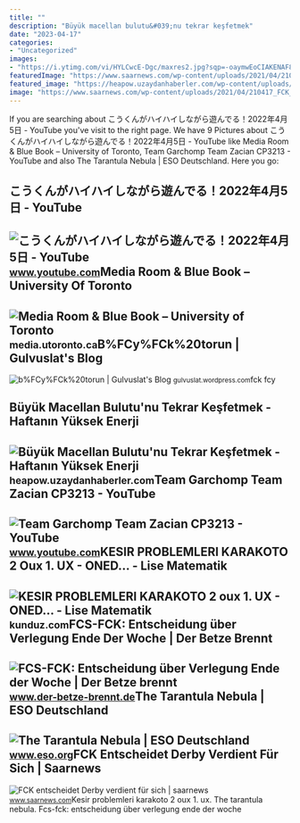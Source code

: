```yaml
---
title: ""
description: "Büyük macellan bulutu&#039;nu tekrar keşfetmek"
date: "2023-04-17"
categories:
- "Uncategorized"
images:
- "https://i.ytimg.com/vi/HYLCwcE-Dgc/maxres2.jpg?sqp=-oaymwEoCIAKENAF8quKqQMcGADwAQH4AYwCgALgA4oCDAgAEAEYRSBHKGUwDw==&amp;rs=AOn4CLC_ulBvmvqa2cf2uT56Qfk3FCYaDA"
featuredImage: "https://www.saarnews.com/wp-content/uploads/2021/04/210417_FCK_FCS.jpg"
featured_image: "https://heapow.uzaydanhaberler.com/wp-content/uploads/2020/07/5-temmuz.jpg"
image: "https://www.saarnews.com/wp-content/uploads/2021/04/210417_FCK_FCS.jpg"
---
```


If you are searching about こうくんがハイハイしながら遊んでる！2022年4月5日 - YouTube you've visit to the right page. We have 9 Pictures about こうくんがハイハイしながら遊んでる！2022年4月5日 - YouTube like Media Room &amp; Blue Book – University of Toronto, Team Garchomp Team Zacian CP3213 - YouTube and also The Tarantula Nebula | ESO Deutschland. Here you go:

こうくんがハイハイしながら遊んでる！2022年4月5日 - YouTube
-------------------------------------

 ![こうくんがハイハイしながら遊んでる！2022年4月5日 - YouTube](https://i.ytimg.com/vi/H2fAEMesIjo/maxresdefault.jpg?sqp=-oaymwEmCIAKENAF8quKqQMa8AEB-AH-CYAC0AWKAgwIABABGGUgXyhTMA8=&rs=AOn4CLCJYSghky0o-ilndxvg6fCYAda1ug) <small>www.youtube.com</small>Media Room &amp; Blue Book – University Of Toronto
--------------------------------------------------

 ![Media Room & Blue Book – University of Toronto](https://media.utoronto.ca/wp-content/uploads/IMG_20190708_1046033.jpg) <small>media.utoronto.ca</small>B%FCy%FCk%20torun | Gulvuslat's Blog
------------------------------------

 ![b%FCy%FCk%20torun | Gulvuslat's Blog](https://gulvuslat.files.wordpress.com/2010/11/bfcyfck20torun.jpg) <small>gulvuslat.wordpress.com</small>fck fcy

Büyük Macellan Bulutu'nu Tekrar Keşfetmek - Haftanın Yüksek Enerji
------------------------------------------------------------------

 ![Büyük Macellan Bulutu'nu Tekrar Keşfetmek - Haftanın Yüksek Enerji](https://heapow.uzaydanhaberler.com/wp-content/uploads/2020/07/5-temmuz.jpg) <small>heapow.uzaydanhaberler.com</small>Team Garchomp Team Zacian CP3213 - YouTube
------------------------------------------

 ![Team Garchomp Team Zacian CP3213 - YouTube](https://i.ytimg.com/vi/HYLCwcE-Dgc/maxres2.jpg?sqp=-oaymwEoCIAKENAF8quKqQMcGADwAQH4AYwCgALgA4oCDAgAEAEYRSBHKGUwDw==&rs=AOn4CLC_ulBvmvqa2cf2uT56Qfk3FCYaDA) <small>www.youtube.com</small>KESIR PROBLEMLERI KARAKOTO 2 Oux 1. UX - ONED... - Lise Matematik
-----------------------------------------------------------------

 ![KESIR PROBLEMLERI KARAKOTO 2 oux 1. UX - ONED... - Lise Matematik](https://media.kunduz.com/media/question/seo/raw/20220402180122466449-4160778_o8w0uiSL4.jpeg?h=512) <small>kunduz.com</small>FCS-FCK: Entscheidung über Verlegung Ende Der Woche | Der Betze Brennt
----------------------------------------------------------------------

 ![FCS-FCK: Entscheidung über Verlegung Ende der Woche | Der Betze brennt](https://www.der-betze-brennt.de/images/news/2021-10-20-rangelei-fck-fcs--eibner.jpg) <small>www.der-betze-brennt.de</small>The Tarantula Nebula | ESO Deutschland
--------------------------------------

 ![The Tarantula Nebula | ESO Deutschland](http://cdn.eso.org/images/screen/tarantula.jpg) <small>www.eso.org</small>FCK Entscheidet Derby Verdient Für Sich | Saarnews
--------------------------------------------------

 ![FCK entscheidet Derby verdient für sich | saarnews](https://www.saarnews.com/wp-content/uploads/2021/04/210417_FCK_FCS.jpg) <small>www.saarnews.com</small>Kesir problemleri karakoto 2 oux 1. ux. The tarantula nebula. Fcs-fck: entscheidung über verlegung ende der woche
